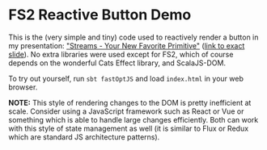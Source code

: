 # FS2 Reactive Button Demo
This is the (very simple and tiny) code used to reactively render a button in my presentation: ["Streams - Your New Favorite Primitive"](https://slides.rpeters.dev/fs2-streams/) ([link to exact slide](https://slides.rpeters.dev/fs2-streams/index.html#/6/5)).
No extra libraries were used except for FS2, which of course depends on the wonderful Cats Effect library, and ScalaJS-DOM.

To try out yourself, run `sbt fastOptJS` and load `index.html` in your web browser.

**NOTE:** This style of rendering changes to the DOM is pretty inefficient at scale. Consider using a JavaScript framework such as React or Vue or something which is able to handle large changes efficiently. Both can work with this style of state management as well (it is similar to Flux or Redux which are standard JS architecture patterns).
